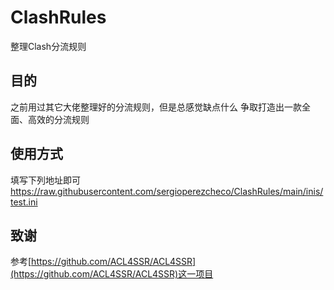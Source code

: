 # ClashRules
整理Clash分流规则

## 目的
之前用过其它大佬整理好的分流规则，但是总感觉缺点什么
争取打造出一款全面、高效的分流规则



## 使用方式
填写下列地址即可
https://raw.githubusercontent.com/sergioperezcheco/ClashRules/main/inis/test.ini

## 致谢 
参考[https://github.com/ACL4SSR/ACL4SSR](https://github.com/ACL4SSR/ACL4SSR)这一项目